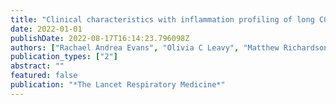 ```yaml
---
title: "Clinical characteristics with inflammation profiling of long COVID and association with 1-year recovery following hospitalisation in the UK: a prospective observational study"
date: 2022-01-01
publishDate: 2022-08-17T16:14:23.796098Z
authors: ["Rachael Andrea Evans", "Olivia C Leavy", "Matthew Richardson", "Omer Elneima", "HJC McCauley", "Aarti Shikotra", "Amisha Singapuri", "Marco Sereno", "Ruth M Saunders", "Victoria C Harris"]
publication_types: ["2"]
abstract: ""
featured: false
publication: "*The Lancet Respiratory Medicine*"
---
```


